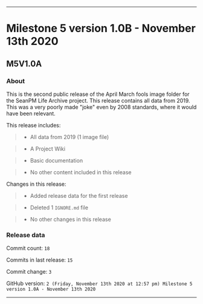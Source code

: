 
***

# Milestone 5 version 1.0B - November 13th 2020

## M5V1.0A

### About

This is the second public release of the April March fools image folder for the SeanPM Life Archive project. This release contains all data from 2019. This was a very poorly made "joke" even by 2008 standards, where it would have been relevant.

This release includes:

> * All data from 2019 (1 image file)

> * A Project Wiki

> * Basic documentation

> * No other content included in this release

Changes in this release:

> * Added release data for the first release

> * Deleted 1 `IGNORE.md` file

> * No other changes in this release

### Release data

Commit count: `18`

Commits in last release: `15`

Commit change: `3`

GitHub version: `2 (Friday, November 13th 2020 at 12:57 pm) Milestone 5 version 1.0A - November 13th 2020`

***
